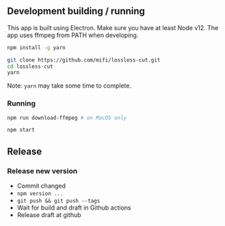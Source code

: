 ## Development building / running

This app is built using Electron.
Make sure you have at least Node v12. The app uses ffmpeg from PATH when developing.

```bash
npm install -g yarn
```

```bash
git clone https://github.com/mifi/lossless-cut.git
cd lossless-cut
yarn
```
Note: `yarn` may take some time to complete.

### Running
```bash
npm run download-ffmpeg # on MacOS only

npm start
```

## Release

### Release new version

- Commit changed
- `npm version ...`
- `git push && git push --tags`
- Wait for build and draft in Github actions
- Release draft at github

